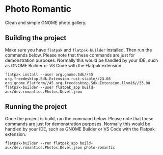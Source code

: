 <!--
SPDX-FileCopyrightText: © 2024 David Bliss

SPDX-License-Identifier: GFDL-1.3-or-later
-->
# Photo Romantic

Clean and simple GNOME photo gallery.

## Building the project

Make sure you have `flatpak` and `flatpak-builder` installed. Then run the commands below. Please note that these commands are just for demonstration purposes. Normally this would be handled by your IDE, such as GNOME Builder or VS Code with the Flatpak extension.

```
flatpak install --user org.gnome.Sdk//45 org.freedesktop.Sdk.Extension.rust-stable//23.08 org.gnome.Platform//45 org.freedesktop.Sdk.Extension.llvm16//23.08
flatpak-builder --user flatpak_app build-aux/dev.romantics.Photos.Devel.json
```

## Running the project

Once the project is build, run the command below. Please note that these commands are just for demonstration purposes. Normally this would be handled by your IDE, such as GNOME Builder or VS Code with the Flatpak extension.

```
flatpak-builder --run flatpak_app build-aux/dev.romantics.Photos.Devel.json photo-romantic
```

